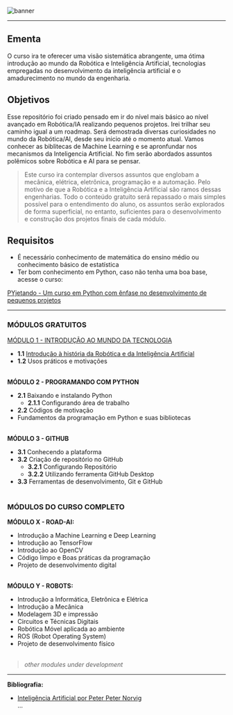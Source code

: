 ![banner](https://user-images.githubusercontent.com/44483048/205936908-9a6835f2-c9ed-45be-bc81-d9867bc1cf9a.jpg)


<hr></hr>

## Ementa
O curso ira te oferecer uma visão sistemática abrangente, uma ótima introdução ao mundo da Robótica e Inteligência Artificial, tecnologias empregadas no desenvolvimento da inteligência artificial e o amadurecimento no mundo da engenharia.<br>


## Objetivos
Esse repositório foi criado pensado em ir do nível mais básico ao nível avançado em Robótica/IA realizando pequenos projetos. Irei trilhar seu caminho igual a um roadmap.
Será demostrada diversas curiosidades no mundo da Robótica/AI, desde seu inicio até o momento atual.  Vamos conhecer as biblitecas de Machine Learning e se apronfundar nos mecanismos da Inteligencia Artificial. No fim serão abordados assuntos polêmicos sobre Robótica e AI para se pensar.

> Este curso ira contemplar diversos assuntos que englobam a mecânica, elétrica, eletrônica, programação e a automação. Pelo motivo de que a Robótica e a Inteligência Artificial são ramos dessas engenharias. Todo o conteúdo gratuito será repassado o mais simples possível para o entendimento do aluno, os assuntos serão explorados de forma superficial, no entanto, suficientes para o desenvolvimento e construção dos projetos finais de cada módulo.<br>

## Requisitos
* É necessário conhecimento de matemática do ensino médio ou conhecimento básico de estatística
* Ter bom conhecimento em Python, caso não tenha uma boa base, acesse o curso:

[PYjetando - Um curso em Python com ênfase no desenvolvimento de pequenos projetos](https://github.com/ProlRayder/Pyjetando)


<hr></hr>

### MÓDULOS GRATUITOS
[MÓDULO 1 - INTRODUÇÃO AO MUNDO DA TECNOLOGIA](MÓDULO%200/INTRODUÇÃO%20AO%20MUNDO%20DA%20TECNOLOGIA.md)

- **1.1** [Introdução à história da Robótica e da Inteligência Artificial](MÓDULO%200/Introdução%20à%20história%20da%20Robótica%20e%20da%20Inteligência%20Artificial.md)
-	**1.2** Usos práticos e motivações


<br>__MÓDULO 2 - PROGRAMANDO COM PYTHON__
- **2.1** Baixando e instalando Python
  - **2.1.1** Configurando área de trabalho
- **2.2** Códigos de motivação
-	Fundamentos da programação em Python e suas bibliotecas<br><br>


__MÓDULO 3 - GITHUB__
- **3.1** Conhecendo a plataforma
- **3.2** Criação de repositório no GitHub
  - **3.2.1** Configurando Repositório
  - **3.2.2** Utilizando ferramenta GitHub Desktop
- **3.3**	Ferramentas de desenvolvimento, Git e GitHub<br><br>
  

### MÓDULOS DO CURSO COMPLETO

**MÓDULO X - ROAD-AI:**<br>

-	Introdução a Machine Learning e Deep Learning<br>
-	Introdução ao TensorFlow<br>
-	Introdução ao OpenCV<br>
-	Código limpo e Boas práticas da programação<br>
-	Projeto de desenvolvimento digital<br><br>

**MÓDULO Y - ROBOTS:**<br>
-	Introdução a Informática, Eletrônica e Elétrica<br>
-	Introdução a Mecânica<br>
-	Modelagem 3D e impressão<br>
-	Circuitos e Técnicas Digitais<br>
-	Robótica Móvel aplicada ao ambiente<br>
-	ROS (Robot Operating System)<br>
-	Projeto de desenvolvimento físico<br><br>

> *other modules under development*

<hr></hr>

**Bibliografia:**<br>
- [Inteligência Artificial por Peter Peter Norvig](https://www.amazon.com.br/Intelig%C3%AAncia-Artificial-Peter-Norvig/dp/8535237011)<br>
...
